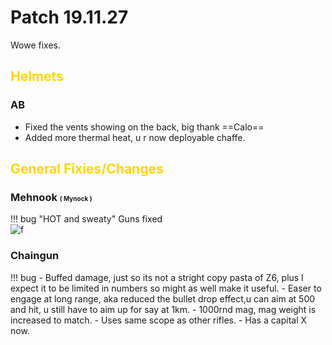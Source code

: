 [ur_idea]: https://cdn.discordapp.com/attachments/407545856653262848/648608627166543875/meme.jpg "ur idea scoob"

# Patch 19.11.27

Wowe fixes.

## <span style="color:gold">Helmets</span> 

### AB

 - Fixed the vents showing on the back, big thank ==Calo==
 - Added more thermal heat, u r now deployable chaffe.

## <span style="color:gold">General Fixies/Changes</span>

### Mehnook <font size="1">( Mynock )</font>

!!! bug "HOT and sweaty"
    Guns fixed  
    ![f][ur_idea]

### Chaingun

!!! bug 
    - Buffed damage, just so its not a stright copy pasta of Z6, plus I expect it to be limited in numbers so might as well make it useful.
    - Easer to engage at long range, aka reduced the bullet drop effect,u can aim at 500 and hit, u still have to aim up for say at 1km.
    - 1000rnd mag, mag weight is increased to match.
    - Uses same scope as other rifles.
    - Has a capital X now.